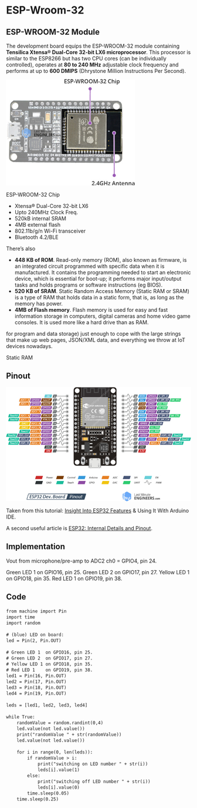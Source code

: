 # ESP-Wroom-32

## ESP-WROOM-32 Module

The development board equips the ESP-WROOM-32 module containing **Tensilica Xtensa® Dual-Core 32-bit LX6 microprocessor**. This processor is similar to the ESP8266 but has two CPU cores (can be individually controlled), operates at **80 to 240 MHz** adjustable clock frequency and performs at up to **600 DMIPS** (Dhrystone Million Instructions Per Second).

![esp32 chip](./docs-hardware/ESP32-Hardware-Specifications-ESP-WROOM-32-Chip.jpg)

ESP-WROOM-32 Chip

- Xtensa® Dual-Core 32-bit LX6
- Upto 240MHz Clock Freq.
- 520kB internal SRAM
- 4MB external flash
- 802.11b/g/n Wi-Fi transceiver
- Bluetooth 4.2/BLE

There’s also 
- **448 KB of ROM**.
Read-only memory (ROM), also known as firmware, is an integrated circuit programmed with specific data when it is manufactured. It contains the programming needed to start an electronic device, which is essential for boot-up; it performs major input/output tasks and holds programs or software instructions (eg BIOS).
- **520 KB of SRAM**.
Static Random Access Memory (Static RAM or SRAM) is a type of RAM that holds data in a static form, that is, as long as the memory has power.
- **4MB of Flash memory**.
Flash memory is used for easy and fast information storage in computers, digital cameras and home video game consoles. It is used more like a hard drive than as RAM.

for program and data storage) just enough to cope with the large strings that make up web pages, JSON/XML data, and everything we throw at IoT devices nowadays.

 Static RAM

## Pinout

![esp32 Wroom pinout](./docs-hardware/ESP32-Development-Board-Pinout.jpg)



Taken from this tutorial: [Insight Into ESP32 Features](https://lastminuteengineers.com/esp32-arduino-ide-tutorial/) & Using It With Arduino IDE.

A second useful article is [ESP32: Internal Details and Pinout](<https://www.instructables.com/id/ESP32-Internal-Details-and-Pinout/>).



## Implementation

Vout from microphone/pre-amp to ADC2 ch0 = GPIO4, pin 24.

Green LED 1 on GPIO16, pin 25.
Green LED 2 on GPIO17, pin 27.
Yellow LED 1 on GPIO18, pin 35.
Red LED 1 on GPIO19, pin 38.



## Code

```
from machine import Pin
import time
import random

# (blue) LED on board:
led = Pin(2, Pin.OUT)

# Green LED 1  on GPIO16, pin 25.
# Green LED 2  on GPIO17, pin 27.
# Yellow LED 1 on GPIO18, pin 35.
# Red LED 1    on GPIO19, pin 38.
led1 = Pin(16, Pin.OUT)
led2 = Pin(17, Pin.OUT)
led3 = Pin(18, Pin.OUT)
led4 = Pin(19, Pin.OUT)

leds = [led1, led2, led3, led4]

while True:
    randomValue = random.randint(0,4)
    led.value(not led.value())
    print("randomValue " + str(randomValue))
    led.value(not led.value())
    
    for i in range(0, len(leds)): 
        if randomValue > i:
            print("switching on LED number " + str(i))
            leds[i].value(1)
        else:
            print("switching off LED number " + str(i))
            leds[i].value(0)
        time.sleep(0.05)
    time.sleep(0.25)
```